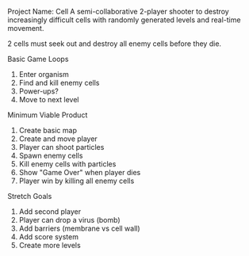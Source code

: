 Project Name: Cell
A semi-collaborative 2-player shooter to destroy increasingly difficult cells 
with randomly generated levels and real-time movement.

2 cells must seek out and destroy all enemy cells before they die.

Basic Game Loops
1. Enter organism
2. Find and kill enemy cells 
3. Power-ups?
4. Move to next level

Minimum Viable Product 
1. Create basic map
2. Create and move player
3. Player can shoot particles
3. Spawn enemy cells
4. Kill enemy cells with particles
5. Show "Game Over" when player dies
6. Player win by killing all enemy cells

Stretch Goals 
1. Add second player
2. Player can drop a virus (bomb)
3. Add barriers (membrane vs cell wall)
4. Add score system
5. Create more levels

